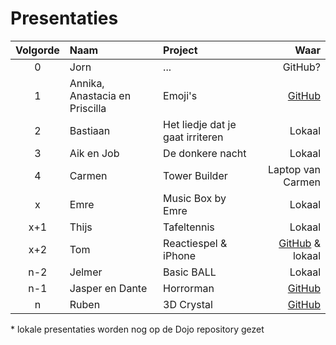 # Presentaties

|Volgorde|Naam|Project|Waar|
|:---:|:---|:---|---:|
|0|Jorn|...|GitHub?|
|1|Annika, Anastacia en Priscilla|Emoji's|[GitHub](https://github.com/ruben-bouman/eindpresentatie-ana-annika-priscilla/blob/master/code%20eindpresentatie)|
|2|Bastiaan|Het liedje dat je gaat irriteren|Lokaal|
|3|Aik en Job|De donkere nacht|Lokaal|
|4|Carmen|Tower Builder|Laptop van Carmen|
|x|Emre|Music Box by Emre|Lokaal|
|x+1|Thijs|Tafeltennis|Lokaal|
|x+2|Tom|Reactiespel & iPhone|[GitHub](https://github.com/tomyboy112/reaction-game) & lokaal|
|n-2|Jelmer|Basic BALL|Lokaal|
|n-1|Jasper en Dante|Horrorman|[GitHub](https://github.com/DantVader2005/jaspers-en-dantes-horrorman/blob/master/de_horror_man.pde)|
|n|Ruben|3D Crystal|[GitHub](https://github.com/ruben-bouman/pwc-crystal/blob/master/crystal_pwc.pde)|

\* lokale presentaties worden nog op de Dojo repository gezet
